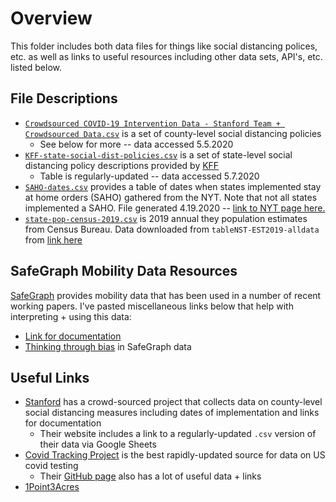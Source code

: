 # Overview 

This folder includes both data files for things like social distancing polices, etc. as well as links to useful resources including other data sets, API's, etc. listed below.

## File Descriptions

 * [`Crowdsourced COVID-19 Intervention Data - Stanford Team + Crowdsourced Data.csv`](https://github.com/mackaytc/covid-resources/blob/master/data/Crowdsourced%20COVID-19%20Intervention%20Data%20-%20Stanford%20Team%20%2B%20Crowdsourced%20Data.csv) is a set of county-level social distancing policies
   * See below for more -- data accessed 5.5.2020
 * [`KFF-state-social-dist-policies.csv`](https://github.com/mackaytc/covid-resources/blob/master/data/KFF-state-social-dist-policies.csv) is a set of state-level social distancing policy descriptions provided by [KFF](https://www.kff.org/health-costs/issue-brief/state-data-and-policy-actions-to-address-coronavirus/)
   * Table is regularly-updated -- data accessed 5.7.2020
 * [`SAHO-dates.csv`](https://github.com/mackaytc/covid-resources/blob/master/data/SAHO-dates.csv) provides a table of dates when states implemented stay at home orders (SAHO) gathered from the NYT. Note that not all states implemented a SAHO. File generated 4.19.2020 -- [link to NYT page here.](www.nytimes.com/interactive/2020/us/coronavirus-stay-at-home-order.html)
 * [`state-pop-census-2019.csv`](https://github.com/mackaytc/covid-resources/blob/master/data/state-pop-census-2019.csv) is 2019 annual they population estimates from Census Bureau. Data downloaded from ``tableNST-EST2019-alldata`` from [link here](https://www.census.gov/newsroom/press-kits/2019/national-state-estimates.html)

## SafeGraph Mobility Data Resources

[SafeGraph](https://www.safegraph.com/) provides mobility data that has been used in a number of recent working papers. I've pasted miscellaneous links below that help with interpreting + using this data: 
 * [Link for documentation](https://docs.safegraph.com/docs)
 * [Thinking through bias](https://www.safegraph.com/blog/what-about-bias-in-the-safegraph-dataset) in SafeGraph data

## Useful Links

 * [Stanford](https://socialdistancing.stanford.edu/) has a crowd-sourced project that collects data on county-level social distancing measures including dates of implementation and links for documentation
   * Their website includes a link to a regularly-updated `.csv` version of their data via Google Sheets
 * [Covid Tracking Project](https://covidtracking.com/data) is the best rapidly-updated source for data on US covid testing
   * Their [GitHub page](https://github.com/COVID19Tracking/covid-tracking-data) also has a lot of useful data + links
 * [1Point3Acres](https://coronavirus.1point3acres.com/en)
